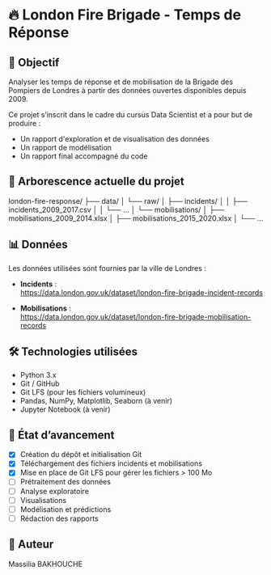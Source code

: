 # 🔥 London Fire Brigade - Temps de Réponse

## 🎯 Objectif

Analyser les temps de réponse et de mobilisation de la Brigade des Pompiers de Londres à partir des données ouvertes disponibles depuis 2009.

Ce projet s’inscrit dans le cadre du cursus Data Scientist et a pour but de produire :
- Un rapport d'exploration et de visualisation des données
- Un rapport de modélisation
- Un rapport final accompagné du code

## 📁 Arborescence actuelle du projet

london-fire-response/
├── data/
│ └── raw/
│ ├── incidents/
│ │ ├── incidents_2009_2017.csv
│ │ └── ...
│ └── mobilisations/
│ ├── mobilisations_2009_2014.xlsx
│ ├── mobilisations_2015_2020.xlsx
│ └── ...

## 📊 Données

Les données utilisées sont fournies par la ville de Londres :

- **Incidents** :  
  https://data.london.gov.uk/dataset/london-fire-brigade-incident-records

- **Mobilisations** :  
  https://data.london.gov.uk/dataset/london-fire-brigade-mobilisation-records

## 🛠 Technologies utilisées

- Python 3.x
- Git / GitHub
- Git LFS (pour les fichiers volumineux)
- Pandas, NumPy, Matplotlib, Seaborn (à venir)
- Jupyter Notebook (à venir)

## 🚧 État d’avancement

- [x] Création du dépôt et initialisation Git
- [x] Téléchargement des fichiers incidents et mobilisations
- [x] Mise en place de Git LFS pour gérer les fichiers > 100 Mo
- [ ] Prétraitement des données
- [ ] Analyse exploratoire 
- [ ] Visualisations
- [ ] Modélisation et prédictions
- [ ] Rédaction des rapports

## 📌 Auteur

Massilia BAKHOUCHE 
